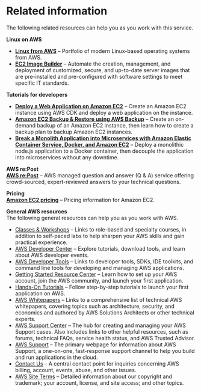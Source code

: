 # Related information<a name="ec2-related-information"></a>

The following related resources can help you as you work with this service\.

**Linux on AWS**
+ **[Linux from AWS](http://aws.amazon.com/linux/)** – Portfolio of modern Linux\-based operating systems from AWS\.
+ **[EC2 Image Builder](https://docs.aws.amazon.com/imagebuilder/latest/userguide/what-is-image-builder.html)** – Automate the creation, management, and deployment of customized, secure, and up\-to\-date server images that are pre\-installed and pre\-configured with software settings to meet specific IT standards\.

**Tutorials for developers**
+ **[Deploy a Web Application on Amazon EC2](http://aws.amazon.com/getting-started/guides/deploy-webapp-ec2/?ref=docs_id=ec2l1)** – Create an Amazon EC2 instance using AWS CDK and deploy a web application on the instance\.
+ **[Amazon EC2 Backup & Restore using AWS Backup](http://aws.amazon.com/getting-started/hands-on/amazon-ec2-backup-and-restore-using-aws-backup/?ref=docs_id=ec2l1)** – Create an on\-demand backup of an Amazon EC2 instance, then learn how to create a backup plan to backup Amazon EC2 instances\.
+ **[Break a Monolith Application into Microservices with Amazon Elastic Container Service, Docker, and Amazon EC2](http://aws.amazon.com/getting-started/hands-on/break-monolith-app-microservices-ecs-docker-ec2/?ref=docs_id=ec2l1)** – Deploy a monolithic node\.js application to a Docker container, then decouple the application into microservices without any downtime\.

**AWS re:Post**  
**[AWS re:Post](https://repost.aws/)** – AWS managed question and answer \(Q & A\) service offering crowd\-sourced, expert\-reviewed answers to your technical questions\.

**Pricing**  
**[Amazon EC2 pricing](http://aws.amazon.com/ec2/pricing)** – Pricing information for Amazon EC2\. 

**General AWS resources**  
The following general resources can help you as you work with AWS\.
+  [Classes & Workshops](https://aws.amazon.com/training/course-descriptions/) – Links to role\-based and specialty courses, in addition to self\-paced labs to help sharpen your AWS skills and gain practical experience\.
+  [AWS Developer Center](https://aws.amazon.com/developer/?ref=docs_id=res1) – Explore tutorials, download tools, and learn about AWS developer events\.
+  [AWS Developer Tools](https://aws.amazon.com/developer/tools/?ref=docs_id=res1) – Links to developer tools, SDKs, IDE toolkits, and command line tools for developing and managing AWS applications\.
+  [Getting Started Resource Center](https://aws.amazon.com/getting-started/?ref=docs_id=res1) – Learn how to set up your AWS account, join the AWS community, and launch your first application\.
+  [Hands\-On Tutorials](https://aws.amazon.com/getting-started/hands-on/?ref=docs_id=res1) – Follow step\-by\-step tutorials to launch your first application on AWS\.
+  [AWS Whitepapers](https://aws.amazon.com/whitepapers/) – Links to a comprehensive list of technical AWS whitepapers, covering topics such as architecture, security, and economics and authored by AWS Solutions Architects or other technical experts\.
+  [AWS Support Center](https://console.aws.amazon.com/support/home#/) – The hub for creating and managing your AWS Support cases\. Also includes links to other helpful resources, such as forums, technical FAQs, service health status, and AWS Trusted Advisor\.
+  [AWS Support](https://aws.amazon.com/premiumsupport/) – The primary webpage for information about AWS Support, a one\-on\-one, fast\-response support channel to help you build and run applications in the cloud\.
+  [Contact Us](https://aws.amazon.com/contact-us/) – A central contact point for inquiries concerning AWS billing, account, events, abuse, and other issues\. 
+  [AWS Site Terms](https://aws.amazon.com/terms/) – Detailed information about our copyright and trademark; your account, license, and site access; and other topics\.